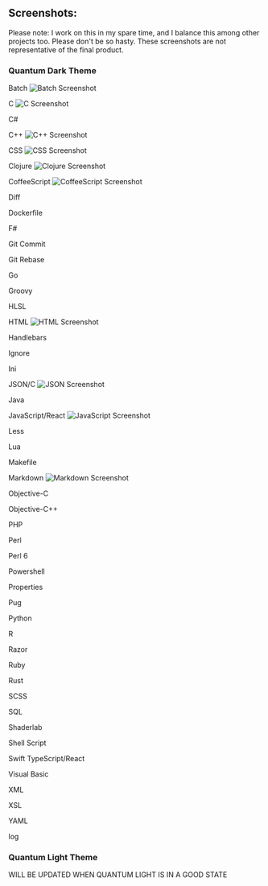## Screenshots:

Please note: I work on this in my spare time, and I balance this among other projects too. Please don't be so hasty. These screenshots are not representative of the final product.

### Quantum Dark Theme

Batch
![Batch Screenshot](https://github.com/beastdestroyer/vscode-firefox-quantum-themes/blob/master/test%20files/screenshots/bat.png)

C
![C Screenshot](https://github.com/beastdestroyer/vscode-firefox-quantum-themes/blob/master/test%20files/screenshots/c.png)

C#

C++
![C++ Screenshot](https://github.com/beastdestroyer/vscode-firefox-quantum-themes/blob/master/test%20files/screenshots/cpp.png)

CSS
![CSS Screenshot](https://github.com/beastdestroyer/vscode-firefox-quantum-themes/blob/master/test%20files/screenshots/css.png)

Clojure
![Clojure Screenshot](https://github.com/beastdestroyer/vscode-firefox-quantum-themes/blob/master/test%20files/screenshots/clojure.png)

CoffeeScript
![CoffeeScript Screenshot](https://github.com/beastdestroyer/vscode-firefox-quantum-themes/blob/master/test%20files/screenshots/coffee.png)

Diff

Dockerfile

F#

Git Commit

Git Rebase

Go

Groovy

HLSL

HTML
![HTML Screenshot](https://github.com/beastdestroyer/vscode-firefox-quantum-themes/blob/master/test%20files/screenshots/html.png)

Handlebars

Ignore

Ini

JSON/C
![JSON Screenshot](https://github.com/beastdestroyer/vscode-firefox-quantum-themes/blob/master/test%20files/screenshots/json.png)

Java

JavaScript/React
![JavaScript Screenshot](https://github.com/beastdestroyer/vscode-firefox-quantum-themes/blob/master/test%20files/screenshots/js.png)

Less

Lua

Makefile

Markdown
![Markdown Screenshot](https://github.com/beastdestroyer/vscode-firefox-quantum-themes/blob/master/test%20files/screenshots/md.png)

Objective-C

Objective-C++

PHP

Perl

Perl 6

Powershell

Properties

Pug

Python

R

Razor

Ruby

Rust

SCSS

SQL

Shaderlab

Shell Script

Swift
TypeScript/React

Visual Basic

XML

XSL

YAML

log


### Quantum Light Theme

WILL BE UPDATED WHEN QUANTUM LIGHT IS IN A GOOD STATE
